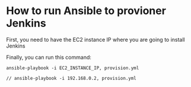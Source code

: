 # How to run Ansible to provioner Jenkins

First, you need to have the EC2 instance IP where you are going to install Jenkins

Finally, you can run this command:

```
ansible-playbook -i EC2_INSTANCE_IP, provision.yml

// ansible-playbook -i 192.168.0.2, provision.yml
```
